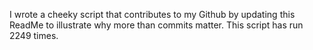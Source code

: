I wrote a cheeky script that contributes to my Github by updating this ReadMe to illustrate why more than commits matter. This script has run 2249 times.